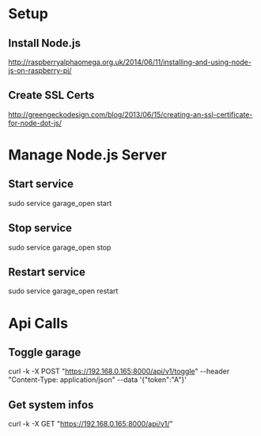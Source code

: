 # Setup
## Install Node.js
http://raspberryalphaomega.org.uk/2014/06/11/installing-and-using-node-js-on-raspberry-pi/

## Create SSL Certs
http://greengeckodesign.com/blog/2013/06/15/creating-an-ssl-certificate-for-node-dot-js/


# Manage Node.js Server
## Start service
sudo service garage_open start

## Stop service
sudo service garage_open stop

## Restart service
sudo service garage_open restart

# Api Calls
## Toggle garage
curl -k -X POST "https://192.168.0.165:8000/api/v1/toggle" --header "Content-Type: application/json" --data '{"token":"A"}'

## Get system infos
curl -k -X GET "https://192.168.0.165:8000/api/v1/"